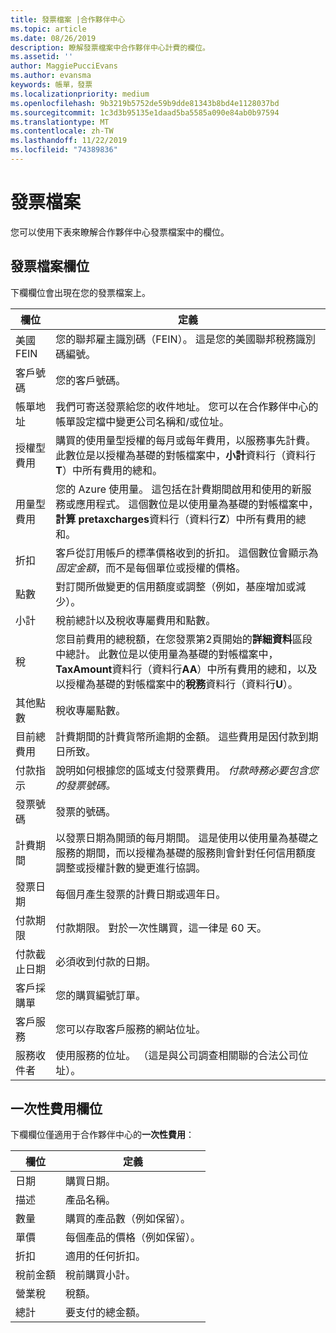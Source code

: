 ```yaml
---
title: 發票檔案 |合作夥伴中心
ms.topic: article
ms.date: 08/26/2019
description: 瞭解發票檔案中合作夥伴中心計費的欄位。
ms.assetid: ''
author: MaggiePucciEvans
ms.author: evansma
keywords: 帳單，發票
ms.localizationpriority: medium
ms.openlocfilehash: 9b3219b5752de59b9dde81343b8bd4e1128037bd
ms.sourcegitcommit: 1c3d3b95135e1daad5ba5585a090e84ab0b97594
ms.translationtype: MT
ms.contentlocale: zh-TW
ms.lasthandoff: 11/22/2019
ms.locfileid: "74389836"
---
```

# <a name="invoice-files"></a>發票檔案

您可以使用下表來瞭解合作夥伴中心發票檔案中的欄位。

## <a name="invoice-file-fields"></a>發票檔案欄位

下欄欄位會出現在您的發票檔案上。

| 欄位 | 定義 |
| ----- | ---------- |
| 美國 FEIN | 您的聯邦雇主識別碼（FEIN）。 這是您的美國聯邦稅務識別碼編號。 |
| 客戶號碼 | 您的客戶號碼。 |
| 帳單地址 | 我們可寄送發票給您的收件地址。 您可以在合作夥伴中心的帳單設定檔中變更公司名稱和/或位址。 |
| 授權型費用 | 購買的使用量型授權的每月或每年費用，以服務事先計費。 此數位是以授權為基礎的對帳檔案中，**小計**資料行（資料行**T**）中所有費用的總和。 |
| 用量型費用 | 您的 Azure 使用量。 這包括在計費期間啟用和使用的新服務或應用程式。 這個數位是以使用量為基礎的對帳檔案中，**計算 pretaxcharges**資料行（資料行**Z**）中所有費用的總和。 |
| 折扣 | 客戶從訂用帳戶的標準價格收到的折扣。 這個數位會顯示為*固定金額*，而不是每個單位或授權的價格。 |
| 點數 | 對訂閱所做變更的信用額度或調整（例如，基座增加或減少）。 |
| 小計 | 稅前總計以及稅收專屬費用和點數。 |
| 稅 | 您目前費用的總稅額，在您發票第2頁開始的**詳細資料**區段中總計。 此數位是以使用量為基礎的對帳檔案中， **TaxAmount**資料行（資料行**AA**）中所有費用的總和，以及以授權為基礎的對帳檔案中的**稅務**資料行（資料行**U**）。 |
| 其他點數 | 稅收專屬點數。 |
| 目前總費用 | 計費期間的計費貨幣所逾期的金額。 這些費用是因付款到期日所致。 |
| 付款指示 | 說明如何根據您的區域支付發票費用。 *付款時務必要包含您的發票號碼。* |
| 發票號碼 | 發票的號碼。 |
| 計費期間 | 以發票日期為開頭的每月期間。 這是使用以使用量為基礎之服務的期間，而以授權為基礎的服務則會針對任何信用額度調整或授權計數的變更進行協調。 |
| 發票日期 | 每個月產生發票的計費日期或週年日。 |
| 付款期限 | 付款期限。 對於一次性購買，這一律是 60 天。 |
| 付款截止日期 | 必須收到付款的日期。 |
| 客戶採購單 | 您的購買編號訂單。 |
| 客戶服務 | 您可以存取客戶服務的網站位址。 |
| 服務收件者 | 使用服務的位址。 （這是與公司調查相關聯的合法公司位址）。 |

## <a name="one-time-charges-fields"></a>一次性費用欄位

下欄欄位僅適用于合作夥伴中心的**一次性費用**：

| 欄位 | 定義 |
| ----- | ---------- |
| 日期 | 購買日期。 |
| 描述 | 產品名稱。 |
| 數量 | 購買的產品數（例如保留）。 |
| 單價 | 每個產品的價格（例如保留）。 |
| 折扣 | 適用的任何折扣。 |
| 稅前金額 | 稅前購買小計。 |
| 營業稅 | 稅額。 |
| 總計 | 要支付的總金額。 |
